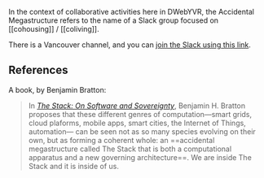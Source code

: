 In the context of collaborative activities here in DWebYVR, the Accidental Megastructure refers to the name of a Slack group focused on [[cohousing]] / [[coliving]]. 

There is a Vancouver channel, and you can [join the Slack using this link](https://join.slack.com/share/enQtNTc3MDYyMDUzMTI2OC1lZWRjZDU5MmFjODE2OTQ5OTBiMGQzNTdhOWEyOWE2MzRlYTdiZTVjNjExMmVjY2U0NzJiZjBjOTJlMGUxMTc2).
## References

A book, by Benjamin Bratton:

> In _[The Stack: On Software and Sovereignty](https://thestack.org/)_, Benjamin H. Bratton proposes that these different genres of computation—smart grids, cloud plaforms, mobile apps, smart cities, the Internet of Things, automation— can be seen not as so many species evolving on their own, but as forming a coherent whole: an ==accidental megastructure called The Stack that is both a computational apparatus and a new governing architecture==. We are inside The Stack and it is inside of us.

